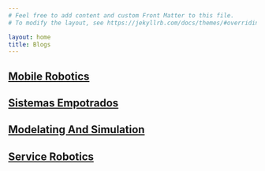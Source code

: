 ```yaml
---
# Feel free to add content and custom Front Matter to this file.
# To modify the layout, see https://jekyllrb.com/docs/themes/#overriding-theme-defaults

layout: home
title: Blogs
---
```


<h2><a href="/mobile-robotic/">Mobile Robotics</a></h2>

<h2><a href="/sistemas-empotrados/"><span style="white-space: nowrap;">Sistemas Empotrados</span></a></h2>

<h2><a href="/modelating-simulation/">Modelating And Simulation</a></h2>

<h2><a href="/service-robotics/">Service Robotics</a></h2>
<br>
